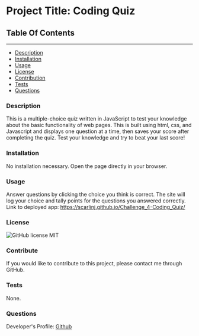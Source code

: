 
# Project Title: Coding Quiz

## Table Of Contents
----------------------
* [Description](#description)
* [Installation](#installation)
* [Usage](#usage)
* [License](#license)
* [Contribution](#contribution)
* [Tests](#test)
* [Questions](#questions)



### Description
This is a multiple-choice quiz written in JavaScript to test your knowledge about the basic functionality of web pages.  This is built using html, css, and Javascript and displays one question at a time, then saves your score after completing the quiz.  Test your knowledge and try to beat your last score!

### Installation
No installation necessary.  Open the page directly in your browser.

### Usage
Answer questions by clicking the choice you think is correct.  The site will log your choice and tally points for the questions you answered correctly.
Link to deployed app: https://scarlinj.github.io/Challenge_4-Coding_Quiz/

### License
![GitHub license](https://img.shields.io/badge/license-MIT-green.svg)
MIT

### Contribute
If you would like to contribute to this project, please contact me through GitHub. 

### Tests
None. 

### Questions
Developer's Profile:
[Github](https://github.com/scarlinj)